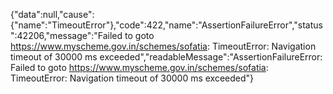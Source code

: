 {"data":null,"cause":{"name":"TimeoutError"},"code":422,"name":"AssertionFailureError","status":42206,"message":"Failed to goto https://www.myscheme.gov.in/schemes/sofatia: TimeoutError: Navigation timeout of 30000 ms exceeded","readableMessage":"AssertionFailureError: Failed to goto https://www.myscheme.gov.in/schemes/sofatia: TimeoutError: Navigation timeout of 30000 ms exceeded"}